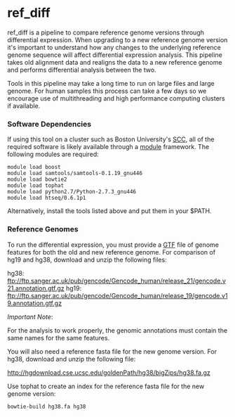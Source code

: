 ref_diff
========

ref_diff is a pipeline to compare reference genome versions through
differential expression. When upgrading to a new reference genome
version it's important to understand how any changes to the underlying
reference genome sequence will affect differential expression analysis.
This pipeline takes old alignment data and realigns the data to a new
reference genome and performs differential analysis between the two.

Tools in this pipeline may take a long time to run on large files and
large genome. For human samples this process can take a few days so
we encourage use of multithreading and high performance computing 
clusters if available.

### Software Dependencies

If using this tool on a cluster such as Boston University's 
[SCC](http://www.bu.edu/tech/support/research/computing-resources/scc/), 
all of the required software is likely available through a 
[module](http://www.bu.edu/tech/support/research/software-and-programming/software-and-applications/modules/) 
framework. The following modules are required:

```
module load boost
module load samtools/samtools-0.1.19_gnu446
module load bowtie2
module load tophat
module load python2.7/Python-2.7.3_gnu446
module load htseq/0.6.1p1
```

Alternatively, install the tools listed above and put them in your 
$PATH.

### Reference Genomes

To run the differential expression, you must provide a [GTF](http://genome.ucsc.edu/FAQ/FAQformat.html#format4)
file of genome features for both the old and new reference genome.
For comparison of hg19 and hg38, download and unzip the following files:

hg38: <ftp://ftp.sanger.ac.uk/pub/gencode/Gencode_human/release_21/gencode.v21.annotation.gtf.gz>
hg19: <ftp://ftp.sanger.ac.uk/pub/gencode/Gencode_human/release_19/gencode.v19.annotation.gtf.gz>

_Important Note_:

For the analysis to work properly, the genomic annotations must contain the
same names for the same features.

You will also need a reference fasta file for the new genome version.
For hg38, download and unzip the following file:

<http://hgdownload.cse.ucsc.edu/goldenPath/hg38/bigZips/hg38.fa.gz>

Use tophat to create an index for the reference fasta file for the new
genome version:

```
bowtie-build hg38.fa hg38 
```
